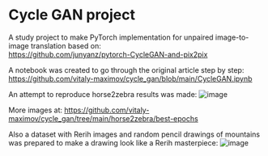 # Cycle GAN project
A study project to make PyTorch implementation for unpaired image-to-image translation based on:<br>
https://github.com/junyanz/pytorch-CycleGAN-and-pix2pix

A notebook was created to go through the original article step by step:<br>
https://github.com/vitaly-maximov/cycle_gan/blob/main/CycleGAN.ipynb

An attempt to reproduce horse2zebra results was made:
![image](https://user-images.githubusercontent.com/2083367/176541933-e9304a35-933a-4fac-8c6e-89ed4f208f46.png)

More images at:
https://github.com/vitaly-maximov/cycle_gan/tree/main/horse2zebra/best-epochs

Also a dataset with Rerih images and random pencil drawings of mountains was prepared to make a drawing look like a Rerih masterpiece:
![image](https://user-images.githubusercontent.com/2083367/176544829-323bcfda-d82e-4e3a-a627-0226e821211b.png)
